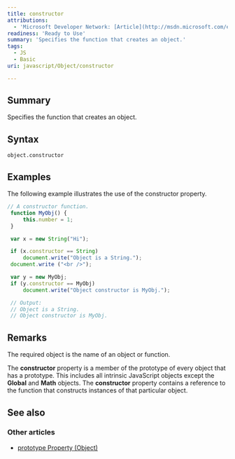 ```yaml
---
title: constructor
attributions:
  - 'Microsoft Developer Network: [Article](http://msdn.microsoft.com/en-us/library/ie/c1hcx253(v=vs.94).aspx)'
readiness: 'Ready to Use'
summary: 'Specifies the function that creates an object.'
tags:
  - JS
  - Basic
uri: javascript/Object/constructor

---
```

## Summary

Specifies the function that creates an object.

## Syntax

    object.constructor

## Examples

The following example illustrates the use of the constructor property.

``` js
// A constructor function.
 function MyObj() {
     this.number = 1;
 }

 var x = new String("Hi");

 if (x.constructor == String)
     document.write("Object is a String.");
 document.write ("<br />");

 var y = new MyObj;
 if (y.constructor == MyObj)
     document.write("Object constructor is MyObj.");

 // Output:
 // Object is a String.
 // Object constructor is MyObj.
```

## Remarks

The required object is the name of an object or function.

The **constructor** property is a member of the prototype of every object that has a prototype. This includes all intrinsic JavaScript objects except the **Global** and **Math** objects. The **constructor** property contains a reference to the function that constructs instances of that particular object.

## See also

### Other articles

-   [prototype Property (Object)](/javascript/Object/prototype)

